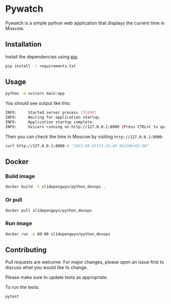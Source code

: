 # Pywatch

Pywatch is a simple python web application that displays the current time in Moscow.

## Installation

Install the dependencies using [pip](https://pip.pypa.io/en/stable/).

```bash
pip install -r requirements.txt
```

## Usage

```bash
python -m uvicorn main:app
```

You should see output like this:

```bash
INFO:     Started server process [55990]
INFO:     Waiting for application startup.
INFO:     Application startup complete.
INFO:     Uvicorn running on http://127.0.0.1:8000 (Press CTRL+C to quit)
```

Then you can check the time in Moscow by visiting `http://127.0.0.1:8000`:

```bash
curl http://127.0.0.1:8000 # "2023-09-05T23:25:40.902380+03:00"
```

## Docker

### Build image

```bash
docker build -t sl1depengwyn/python_devops .
```

### Or pull

```bash
docker pull sl1depengwyn/python_devops
```

### Run image

```bash
docker run -p 80:80 sl1depengwyn/python_devops
```

## Contributing

Pull requests are welcome. For major changes, please open an issue first
to discuss what you would like to change.

Please make sure to update tests as appropriate.

To run the tests:

```bash
pytest
```
